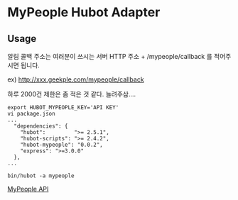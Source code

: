 # MyPeople Hubot Adapter

## Usage

알림 콜백 주소는 여러분이 쓰시는 서버 HTTP 주소 + /mypeople/callback 를 적어주시면 됩니다.

ex) http://xxx.geekple.com/mypeople/callback

하루 2000건 제한은 좀 적은 것 같다. 늘려주삼....

```shell
export HUBOT_MYPEOPLE_KEY='API KEY'
vi package.json
...
  "dependencies": {
    "hubot":         ">= 2.5.1",
    "hubot-scripts": ">= 2.4.2",
    "hubot-mypeople": "0.0.2",
    "express": ">=3.0.0"
  },
...

bin/hubot -a mypeople
```

[MyPeople API](https://github.com/dgkim84/node-mypeople)
